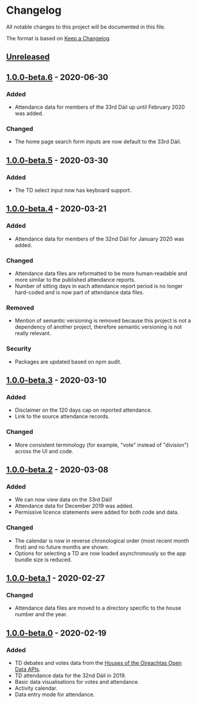 # Changelog

All notable changes to this project will be documented in this file.

The format is based on [Keep a Changelog](https://keepachangelog.com/en/1.0.0/).

## [Unreleased]

## [1.0.0-beta.6] - 2020-06-30

### Added

- Attendance data for members of the 33rd Dáil up until February 2020 was added.

### Changed

- The home page search form inputs are now default to the 33rd Dáil.

## [1.0.0-beta.5] - 2020-03-30

### Added

- The TD select input now has keyboard support.

## [1.0.0-beta.4] - 2020-03-21

### Added

- Attendance data for members of the 32nd Dáil for January 2020 was added.

### Changed

- Attendance data files are reformatted to be more human-readable and more similar to the published attendance reports.
- Number of sitting days in each attendance report period is no longer hard-coded and is now part of attendance data files.

### Removed

- Mention of semantic versioning is removed because this project is not a dependency of another project, therefore semantic versioning is not really relevant.

### Security

- Packages are updated based on npm audit.

## [1.0.0-beta.3] - 2020-03-10

### Added

- Disclaimer on the 120 days cap on reported attendance.
- Link to the source attendance records.

### Changed

- More consistent terminology (for example, "vote" instead of "division") across the UI and code.

## [1.0.0-beta.2] - 2020-03-08

### Added

- We can now view data on the 33rd Dáil!
- Attendance data for December 2019 was added.
- Permissive licence statements were added for both code and data.

### Changed

- The calendar is now in reverse chronological order (most recent month first) and no future months are shown.
- Options for selecting a TD are now loaded asynchronously so the app bundle size is reduced.

## [1.0.0-beta.1] - 2020-02-27

### Changed

- Attendance data files are moved to a directory specific to the house number and the year.

## [1.0.0-beta.0] - 2020-02-19

### Added

- TD debates and votes data from the [Houses of the Oireachtas Open Data APIs](https://api.oireachtas.ie/).
- TD attendance data for the 32nd Dáil in 2019.
- Basic data visualisations for votes and attendance.
- Activity calendar.
- Data entry mode for attendance.

[unreleased]: https://github.com/tewson/td-tracker/compare/v1.0.0-beta.6...HEAD
[1.0.0-beta.6]: https://github.com/tewson/td-tracker/releases/tag/v1.0.0-beta.6
[1.0.0-beta.5]: https://github.com/tewson/td-tracker/releases/tag/v1.0.0-beta.5
[1.0.0-beta.4]: https://github.com/tewson/td-tracker/releases/tag/v1.0.0-beta.4
[1.0.0-beta.3]: https://github.com/tewson/td-tracker/releases/tag/v1.0.0-beta.3
[1.0.0-beta.2]: https://github.com/tewson/td-tracker/releases/tag/v1.0.0-beta.2
[1.0.0-beta.1]: https://github.com/tewson/td-tracker/releases/tag/v1.0.0-beta.1
[1.0.0-beta.0]: https://github.com/tewson/td-tracker/releases/tag/v1.0.0-beta.0
